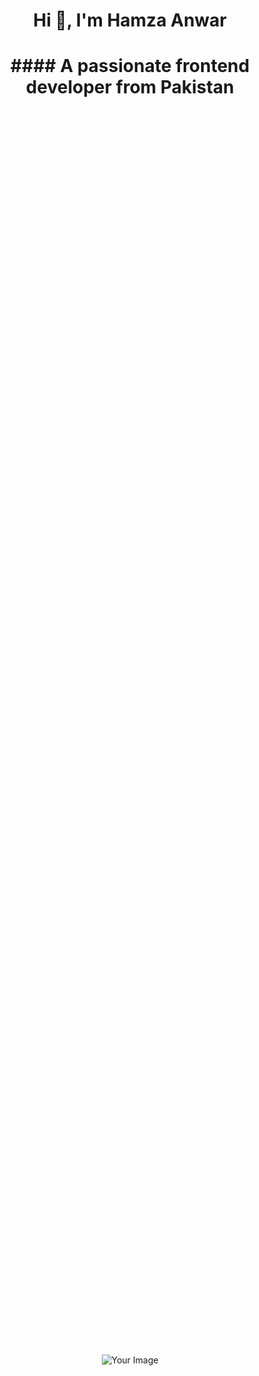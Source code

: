 
<h1 align="center">Hi 👋, I'm Hamza Anwar</h1>
<h1 align="center">#### A passionate frontend developer from Pakistan</h1>

<div style="display: flex; justify-content: center; align-items: center; height: 100vh;">
  <img src="https://www.optimalvirtualemployee.com/wp-content/uploads/2023/01/front-end-development.gif" alt="Your Image">
</div>



<h1>About Me</h1>
    <p>I'm a passionate and experienced front-end developer with a commitment to crafting visually stunning and highly functional websites. With a keen eye for design and a deep understanding of web technologies, I specialize in making your website not just good but truly amazing.</p>

  <h3>My Approach</h3>
<div style="font-size: 100px;">
    <p><strong>Responsive Design:</strong> I ensure that your website looks exceptional on all devices, from smartphones to desktops, by implementing responsive design techniques. Your users will enjoy a seamless experience regardless of the screen size.</p>
    <p><strong>Intuitive User Interface (UI):</strong> I prioritize user experience, making navigation on your website intuitive and user-friendly. With clear layouts and well-organized content, your visitors will easily find what they're looking for.</p>
    <p><strong>Performance Optimization:</strong> Speed matters. I optimize your website's performance to load quickly, keeping your audience engaged and satisfied. Faster load times also boost SEO rankings.</p>
    <p><strong>Custom Design:</strong> I create custom, eye-catching designs tailored to your brand's identity. Your website will have a unique look and feel that sets you apart from the competition.</p>
    <p><strong>Cross-Browser Compatibility:</strong> I ensure that your website functions flawlessly across all major web browsers, so you don't miss out on any potential visitors.</p>
    <p><strong>Interactive Elements:</strong> Adding interactive elements such as animations, hover effects, and interactive forms enhances user engagement and makes your site memorable.</p>
    <p><strong>Accessibility:</strong> I adhere to accessibility standards, ensuring that your website is inclusive and accessible to all users, including those with disabilities.</p>
    <p><strong>Cutting-Edge Technologies:</strong> I stay up-to-date with the latest web development trends and technologies, so your website benefits from the most advanced tools available.</p>
    <p><strong>Collaborative Approach:</strong> I believe in open communication and collaboration. I work closely with you to understand your vision and goals, ensuring that the final product aligns perfectly with your brand.
    </p>
</div>
    <h2>Let's Create Something Amazing</h2>
    <h3>I'm dedicated to transforming your website into a visually stunning, functional masterpiece that captivates your audience and drives results. If you're ready to take your online presence to the next level,</3>
<h1>Contact Information:</h1>
### 📫 How to reach me: <font color="red">hasoftwaretechnologies@gmail.com</font>

<h2 style:"margin-left=31px">WhatsApp: <a href="https://wa.me/923041235525">+92 304 123 5525</a> 
  <h2>
Feel free to connect with me on WhatsApp using the provided number. I look forward to engaging with you.</h2>


<h3 align="left">Languages and Tools:</h3>
</a> <a href="https://getbootstrap.com" target="_blank" rel="noreferrer"> <img src="https://raw.githubusercontent.com/devicons/devicon/master/icons/bootstrap/bootstrap-plain-wordmark.svg" alt="bootstrap" width="100" height="100"/> </a> <a href="https://www.w3schools.com/css/" target="_blank" rel="noreferrer"> <img src="https://raw.githubusercontent.com/devicons/devicon/master/icons/css3/css3-original-wordmark.svg" alt="css3" width="100" height="100"/> </a> <a href="https://www.figma.com/" target="_blank" rel="noreferrer"> <img src="https://www.vectorlogo.zone/logos/figma/figma-icon.svg" alt="figma" width="100" height="100"/> </a> <a href="https://www.w3.org/html/" target="_blank" rel="noreferrer"> <img src="https://raw.githubusercontent.com/devicons/devicon/master/icons/html5/html5-original-wordmark.svg" alt="html5" width="100" height="100"/> </a> <a href="https://www.adobe.com/in/products/illustrator.html" target="_blank" rel="noreferrer"> <img src="https://www.vectorlogo.zone/logos/adobe_illustrator/adobe_illustrator-icon.svg" alt="illustrator" width="100" height="100"/> </a> <a href="https://www.java.com" target="_blank" rel="noreferrer"> <img src="https://raw.githubusercontent.com/devicons/devicon/master/icons/java/java-original.svg" alt="java" width="100" height="100"/> </a> <a href="https://developer.mozilla.org/en-US/docs/Web/JavaScript" target="_blank" rel="noreferrer"> <img src="https://raw.githubusercontent.com/devicons/devicon/master/icons/javascript/javascript-original.svg" alt="javascript" width="100" height="100"/> </a> <a href="https://www.photoshop.com/en" target="_blank" rel="noreferrer"> <img src="https://raw.githubusercontent.com/devicons/devicon/master/icons/photoshop/photoshop-line.svg" alt="photoshop" width="100" height="100"/> </a> <a href="https://www.php.net" target="_blank" rel="noreferrer"><a href="https://reactjs.org/" target="_blank" rel="noreferrer"> <img src="https://raw.githubusercontent.com/devicons/devicon/master/icons/react/react-original-wordmark.svg" alt="react" width="100" height="100"/> </a><a href="https://vuejs.org/" target="_blank" rel="noreferrer">  <a href="https://www.adobe.com/products/xd.html" target="_blank" rel="noreferrer"> <img src="https://cdn.worldvectorlogo.com/logos/adobe-xd.svg" alt="xd" width="100" height="100"/> </a> </p>


